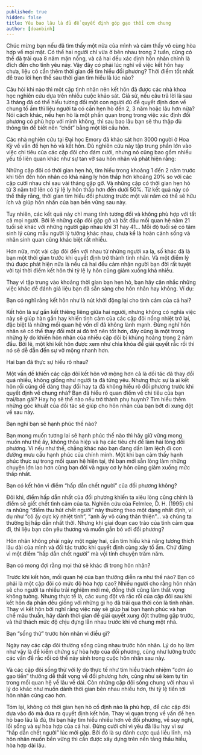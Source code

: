 ```yaml
---
published: true
hidden: false
title: Yêu bao lâu là đủ để quyết định góp gạo thổi cơm chung
author: [doanbinh]
---
```


Chúc mừng bạn nếu đã tìm thấy một nửa của mình và cảm thấy vô cùng hòa hợp về mọi mặt. Có thể hai người chỉ vừa ở bên nhau trong 2 tuần, cũng có thể đã trải qua 8 năm mặn nồng, và cả hai đều xác định hôn nhân chính là đích đến cho tình yêu này. Vậy đây có phải lúc nghĩ về việc kết hôn hay chưa, liệu có cần thêm thời gian để tìm hiểu đối phương? Thời điểm tốt nhất để trao lời hẹn thề sau thời gian tìm hiểu là lúc nào?

Câu hỏi khi nào thì một cặp tình nhân nên kết hôn đã được các nhà khoa học nghiên cứu dựa trên nhiều cuộc khảo sát. Giả sử, nếu câu trả lời là sau 3 tháng đã có thể hiểu tương đối một con người đủ để quyết định dọn về chung tổ ấm thì liệu người ta có cần hẹn hò đến 2, 3 năm hoặc lâu hơn nữa? Nói cách khác, nếu hẹn hò là một phần quan trọng trong việc xác định đối phương có phù hợp với mình không, thì sau bao lâu bạn sẽ thu thập đủ thông tin để biết nên “chốt” bằng một lời cầu hôn.

Các nhà nghiên cứu tại Đại học Emory đã khảo sát hơn 3000 người ở Hoa Kỳ về vấn đề hẹn hò và kết hôn. Dù nghiên cứu này tập trung phần lớn vào việc chi tiêu của các cặp đôi cho đám cưới, nhưng nó cũng bao gồm nhiều yếu tố liên quan khác như sự tan vỡ sau hôn nhân và phát hiện rằng:

Những cặp đôi có thời gian hẹn hò, tìm hiểu trong khoảng 1 đến 2 năm trước khi tiến đến hôn nhân có khả năng ly hôn thấp hơn khoảng 20% so với các cặp cưới nhau chỉ sau vài tháng gặp gỡ. Và những cặp có thời gian hẹn hò từ 3 năm trở lên có tỷ lệ ly hôn thấp hơn đến dưới 50%. Từ kết quả này có thể thấy rằng, thời gian tìm hiểu đối phương trước một vài năm có thể sẽ hữu ích và giúp hôn nhân của bạn bền vững sau này.

Tuy nhiên, các kết quả này chỉ mang tính tương đối và không phù hợp với tất cả mọi người. Bởi lẽ những cặp đôi gặp gỡ và bắt đầu mối quan hệ năm 21 tuổi sẽ khác với những người gặp nhau khi 31 hay 41… Mỗi độ tuổi sẽ có tâm sinh lý cùng mẫu người lý tưởng khác nhau, chưa kể là hoàn cảnh sống và nhân sinh quan cũng khác biệt rất nhiều.

Hơn nữa, một vài cặp đôi đến với nhau từ những người xa lạ, số khác đã là bạn một thời gian trước khi quyết định trở thành tình nhân. Và một điểm lý thú được phát hiện nữa là nếu cả hai đều cảm nhận người bạn đời rất tuyệt vời tại thời điểm kết hôn thì tỷ lệ ly hôn cũng giảm xuống khá nhiều.

Thay vì tập trung vào khoảng thời gian bạn hẹn hò, bạn hãy cân nhắc những việc khác để đánh giá liệu bạn đã sẵn sàng cho hôn nhân hay không. Ví dụ:

Bạn có nghĩ rằng kết hôn như là nút khởi động lại cho tình cảm của cả hai?

Kết hôn là sự gắn kết thiêng liêng giữa hai người, nhưng không có nghĩa việc này sẽ giúp hàn gắn hay khiến tình cảm của các cặp đôi nồng nhiệt trở lại, đặc biệt là những mối quan hệ vốn dĩ đã không lành mạnh. Đừng nghĩ hôn nhân sẽ có thể thay đổi một ai đó trở nên tốt hơn, đây cũng là một trong những lý do khiến hôn nhân của nhiều cặp đôi bị khủng hoảng trong 2 năm đầu. Bởi lẽ, một khi kết hôn được xem như chìa khóa để giải quyết rắc rối thì nó sẽ dễ dẫn đến sự vỡ mộng nhanh hơn.

Hai bạn đã thực sự hiểu rõ nhau?

Một vấn đề khiến các cặp đôi kết hôn vỡ mộng hơn cả là đối tác đã thay đổi quá nhiều, không giống như người ta đã từng yêu. Nhưng thực sự là ai kết hôn rồi cũng dễ dàng thay đổi hay ta đã không hiểu rõ đối phương trước khi quyết định về chung nhà? Bạn đã hiểu rõ quan điểm về chi tiêu của bạn trai/bạn gái? Hay họ sẽ thế nào nếu trở thành phụ huynh? Tìm hiểu thêm những góc khuất của đối tác sẽ giúp cho hôn nhân của bạn bớt đi xung đột về sau này.

Bạn nghĩ bạn sẽ hạnh phúc thế nào?

Bạn mong muốn tương lai sẽ hạnh phúc thế nào thì hãy giữ vững mong muốn như thế ấy, không thỏa hiệp và hạ các tiêu chí để làm hài lòng đối phương. Vì nếu như thế, chẳng khác nào bạn đang dần làm lệch đi con đường mưu cầu hạnh phúc của chính mình. Một khi bạn cảm thấy hạnh phúc thực sự trong mối quan hệ hiện tại, thì bạn mới sẵn lòng làm những chuyện lớn lao hơn cùng bạn đời và nguy cơ ly hôn cũng giảm xuống mức thấp nhất.

Bạn có kết hôn vì điểm “hấp dẫn chết người” của đối phương không?

Đôi khi, điểm hấp dẫn nhất của đối phương khiến ta xiêu lòng cũng chính là điểm sẽ giết chết tình cảm của ta. Nghiên cứu của Felmlee, D. H. (1995) chỉ ra những “điểm thu hút chết người” này thường theo một dạng nhất định, ví dụ như “cô ấy cực kỳ nhiệt tình”, “anh ấy vô cùng thân thiện”… và chúng ta thường bị hấp dẫn nhất thời. Nhưng khi giai đoạn cao trào của tình cảm qua đi, thì liệu bạn còn yêu thương và muốn gắn bó với đối phương?

Hôn nhân không phải ngày một ngày hai, cần tìm hiểu khả năng tương thích lâu dài của mình và đối tác trước khi quyết định cùng xây tổ ấm. Chứ đừng vì một điểm “hấp dẫn chết người” mà vội tính chuyện trăm năm.

Bạn có mong đợi rằng mọi thứ sẽ khác đi trong hôn nhân?

Trước khi kết hôn, mối quan hệ của bạn thường diễn ra như thế nào? Bạn có phải là một cặp đôi có mức độ hòa hợp cao? Nhiều người cho rằng hôn nhân sẽ cho người ta nhiều trải nghiệm mới mẻ, đồng thời cũng làm thất vọng không tưởng. Nhưng thực tế là, các xung đột và rắc rối của cặp đôi sau khi kết hôn đa phần đều giống với những gì họ đã trải qua thời còn là tình nhân. Thay vì kết hôn bởi nghĩ rằng việc này sẽ giúp hai bạn hạnh phúc và hạn chế mâu thuẫn, hãy dành thời gian để giải quyết xung đột thường gặp trước, và thử thách mức độ chịu đựng lẫn nhau trước khi về chung một nhà.

Bạn “sống thử” trước hôn nhân vì điều gì?

Ngày nay các cặp đôi thường sống cùng nhau trước hôn nhân. Lý do họ làm như vậy là để kiểm chứng sự hòa hợp của đối phương, cũng như lường trước các vấn đề rắc rối có thể nảy sinh trong cuộc hôn nhân sau này.

Và các cặp đôi sống thử với lý do thực tế như tìm hiểu trách nhiệm “cơm áo gạo tiền” thường dễ thất vọng về đối phương hơn, cũng như sẽ kém tự tin trong mối quan hệ về lâu về dài. Còn những cặp đôi sống chung với nhau vì lý do khác như muốn dành thời gian bên nhau nhiều hơn, thì tỷ lệ tiến tới hôn nhân cũng cao hơn.

Tóm lại, không có thời gian hẹn hò cố định nào là phù hợp, để các cặp đôi dựa vào đó mà đưa ra quyết định kết hôn. Thay vì quan trọng về vấn đề hẹn hò bao lâu là đủ, thì bạn hãy tìm hiểu nhiều hơn về đối phương, về suy nghĩ, lối sống và sự hòa hợp của cả hai. Đừng cưới chỉ vì yêu đã lâu hay vì sự “hấp dẫn chết người” lúc mới gặp. Bởi đó là sự đánh cược quá liều lĩnh, mà hôn nhân muốn bền vững thì cần được xây dựng trên nền tảng thấu hiểu, hòa hợp dài lâu.